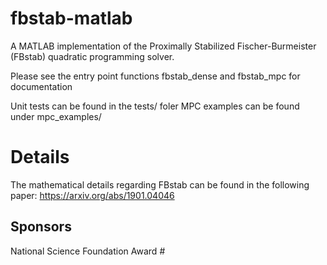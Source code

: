 # fbstab-matlab
A MATLAB implementation of the Proximally Stabilized Fischer-Burmeister (FBstab) quadratic programming solver. 

Please see the entry point functions fbstab_dense and fbstab_mpc for documentation 

Unit tests can be found in the tests/ foler
MPC examples can be found under mpc_examples/

# Details
The mathematical details regarding FBstab can be found in the following paper: 
https://arxiv.org/abs/1901.04046

## Sponsors
National Science Foundation Award # 

